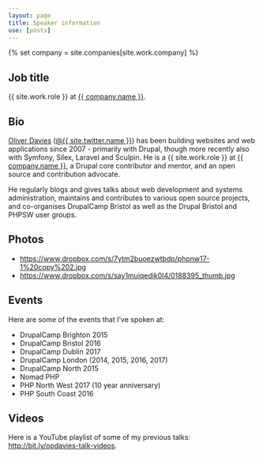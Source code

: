 ```yaml
---
layout: page
title: Speaker information
use: [posts]
---
```

{% set company = site.companies[site.work.company] %}

## Job title

{{ site.work.role }} at [{{ company.name }}][0].

## Bio

[Oliver Davies][1] ([@{{ site.twitter.name }}][2]) has been building websites and web applications since 2007 - primarily with Drupal, though more recently also with Symfony, Silex, Laravel and Sculpin. He is a {{ site.work.role }} at [{{ company.name }}][0], a Drupal core contributor and mentor, and an open source and contribution advocate.

He regularly blogs and gives talks about web development and systems administration, maintains and contributes to various open source projects, and co-organises DrupalCamp Bristol as well as the Drupal Bristol and PHPSW user groups.

## Photos

- <https://www.dropbox.com/s/7ytm2buoezwtbdp/phpnw17-1%20copy%202.jpg>
- <https://www.dropbox.com/s/say1muiqedik0l4/0188395_thumb.jpg>

## Events

Here are some of the events that I’ve spoken at:

- DrupalCamp Brighton 2015
- DrupalCamp Bristol 2016
- DrupalCamp Dublin 2017
- DrupalCamp London (2014, 2015, 2016, 2017)
- DrupalCamp North 2015
- Nomad PHP
- PHP North West 2017 (10 year anniversary)
- PHP South Coast 2016

## Videos

Here is a YouTube playlist of some of my previous talks: <http://bit.ly/opdavies-talk-videos>.

[0]: {{company.url}}
[1]: {{site.url}}
[2]: {{site.twitter.url}}

